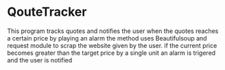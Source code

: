 # QouteTracker
This program tracks quotes and notifies the user when the quotes reaches a certain price by playing an alarm the method uses Beautifulsoup and request module to scrap the website given by the user. if the current price becomes greater than the target price by a single unit an alarm is trigered and the user is notified
